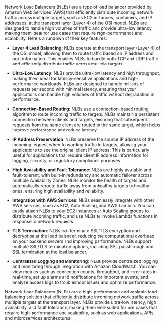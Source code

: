 Network Load Balancers (NLBs) are a type of load balancer provided by Amazon Web Services (AWS) that efficiently distribute incoming network traffic across multiple targets, such as EC2 instances, containers, and IP addresses, at the transport layer (Layer 4) of the OSI model. NLBs are designed to handle high volumes of traffic and provide ultra-low latency, making them ideal for use cases that require high-performance and scalability. Here's a rundown of their key features:

- **Layer 4 Load Balancing**: NLBs operate at the transport layer (Layer 4) of the OSI model, allowing them to route traffic based on IP address and port information. This enables NLBs to handle both TCP and UDP traffic and efficiently distribute traffic across multiple targets.

- **Ultra-Low Latency**: NLBs provide ultra-low latency and high throughput, making them ideal for latency-sensitive applications and high-performance workloads. NLBs are designed to handle millions of requests per second with minimal latency, ensuring that your applications can handle high volumes of traffic without degradation in performance.

- **Connection-Based Routing**: NLBs use a connection-based routing algorithm to route incoming traffic to targets. NLBs maintain a persistent connection between clients and targets, ensuring that subsequent requests from the same client are routed to the same target, which helps improve performance and reduce latency.

- **IP Address Preservation**: NLBs preserve the source IP address of the incoming request when forwarding traffic to targets, allowing your applications to see the original client IP address. This is particularly useful for applications that require client IP address information for logging, security, or regulatory compliance purposes.

- **High Availability and Fault Tolerance**: NLBs are highly available and fault-tolerant, with built-in redundancy and automatic failover across multiple Availability Zones. NLBs monitor the health of targets and automatically reroute traffic away from unhealthy targets to healthy ones, ensuring high availability and reliability.

- **Integration with AWS Services**: NLBs seamlessly integrate with other AWS services, such as EC2, Auto Scaling, and AWS Lambda. You can easily attach NLBs to your EC2 instances or Auto Scaling groups to distribute incoming traffic, and use NLBs to invoke Lambda functions in response to network requests.

- **TLS Termination**: NLBs can terminate SSL/TLS encryption and decryption at the load balancer, reducing the computational overhead on your backend servers and improving performance. NLBs support multiple SSL/TLS termination options, including SSL passthrough and SSL termination at the load balancer.

- **Centralized Logging and Monitoring**: NLBs provide centralized logging and monitoring through integration with Amazon CloudWatch. You can view metrics such as connection counts, throughput, and error rates in real-time, set up alarms and notifications for important events, and analyze access logs to troubleshoot issues and optimize performance.

Network Load Balancers (NLBs) are a high-performance and scalable load balancing solution that efficiently distribute incoming network traffic across multiple targets at the transport layer. NLBs provide ultra-low latency, high availability, and fault tolerance, making them well-suited for use cases that require high-performance and scalability, such as web applications, APIs, and microservices architectures.